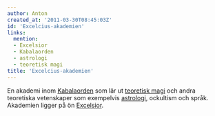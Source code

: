 ```yaml
---
author: Anton
created_at: '2011-03-30T08:45:03Z'
id: 'Excelcius-akademien'
links:
  mention:
  - Excelsior
  - Kabalaorden
  - astrologi
  - teoretisk magi
title: 'Excelcius-akademien'
---
```


En akademi inom [Kabalaorden] som lär ut [teoretisk magi] och andra teoretiska vetenskaper som
exempelvis [astrologi], ockultism och språk. Akademien ligger på ön [Excelsior].

  [Kabalaorden]: Kabalaorden
  [teoretisk magi]: teoretisk_magi
  [astrologi]: astrologi
  [Excelsior]: Excelsior

